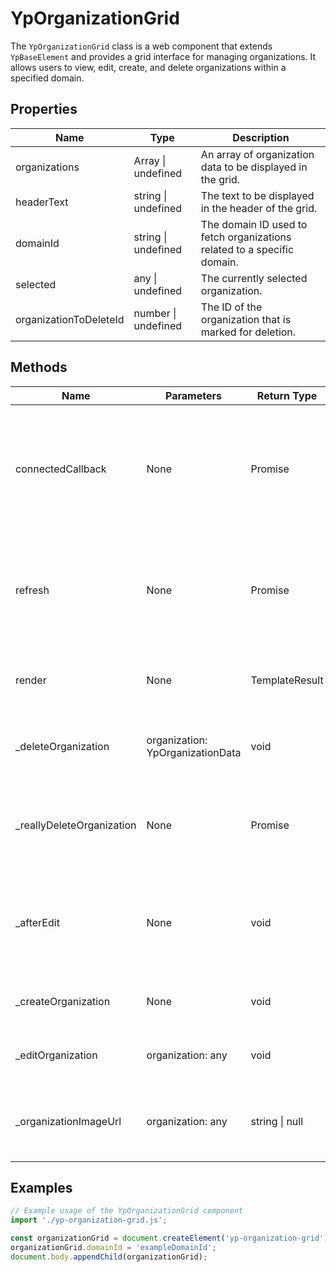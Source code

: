 # YpOrganizationGrid

The `YpOrganizationGrid` class is a web component that extends `YpBaseElement` and provides a grid interface for managing organizations. It allows users to view, edit, create, and delete organizations within a specified domain.

## Properties

| Name                | Type                     | Description                                                                 |
|---------------------|--------------------------|-----------------------------------------------------------------------------|
| organizations       | Array<any> \| undefined  | An array of organization data to be displayed in the grid.                  |
| headerText          | string \| undefined      | The text to be displayed in the header of the grid.                         |
| domainId            | string \| undefined      | The domain ID used to fetch organizations related to a specific domain.     |
| selected            | any \| undefined         | The currently selected organization.                                        |
| organizationToDeleteId | number \| undefined   | The ID of the organization that is marked for deletion.                     |

## Methods

| Name                      | Parameters                          | Return Type | Description                                                                 |
|---------------------------|-------------------------------------|-------------|-----------------------------------------------------------------------------|
| connectedCallback         | None                                | Promise<void> | Lifecycle method called when the element is added to the document. It initializes the component by calling `refresh()`. |
| refresh                   | None                                | Promise<void> | Fetches the list of organizations for the specified domain and updates the `organizations` property. |
| render                    | None                                | TemplateResult | Renders the HTML template for the component.                                |
| _deleteOrganization       | organization: YpOrganizationData    | void        | Initiates the deletion process for the specified organization.              |
| _reallyDeleteOrganization | None                                | Promise<void> | Confirms and performs the deletion of the organization marked for deletion. |
| _afterEdit                | None                                | void        | Callback function executed after an organization is edited. Refreshes the grid. |
| _createOrganization       | None                                | void        | Opens the dialog to create a new organization.                              |
| _editOrganization         | organization: any                   | void        | Opens the dialog to edit the specified organization.                        |
| _organizationImageUrl     | organization: any                   | string \| null | Returns the URL of the organization's logo image, or null if not available. |

## Examples

```typescript
// Example usage of the YpOrganizationGrid component
import './yp-organization-grid.js';

const organizationGrid = document.createElement('yp-organization-grid');
organizationGrid.domainId = 'exampleDomainId';
document.body.appendChild(organizationGrid);
```